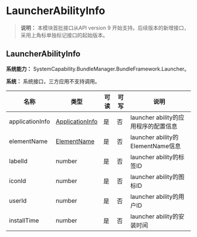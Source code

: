 # LauncherAbilityInfo

> **说明：**
> 本模块首批接口从API version 9 开始支持。后续版本的新增接口，采用上角标单独标记接口的起始版本。
## LauncherAbilityInfo

 **系统能力：** SystemCapability.BundleManager.BundleFramework.Launcher。

 **系统：** 系统接口，三方应用不支持调用。

| 名称            | 类型                                                        | 可读 | 可写 | 说明                                 |
| --------------- | ----------------------------------------------------------- | ---- | ---- | ------------------------------------ |
| applicationInfo | [ApplicationInfo](js-apis-bundleManager-applicationInfo.md) | 是   | 否   | launcher ability的应用程序的配置信息 |
| elementName     | [ElementName](js-apis-bundleManager-elementName.md)         | 是   | 否   | launcher ability的ElementName信息    |
| labelId         | number                                                      | 是   | 否   | launcher ability的标签ID             |
| iconId          | number                                                      | 是   | 否   | launcher ability的图标ID             |
| userId          | number                                                      | 是   | 否   | launcher ability的用户ID             |
| installTime     | number                                                      | 是   | 否   | launcher ability的安装时间           |